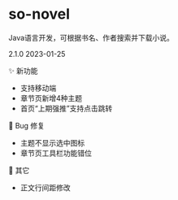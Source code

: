 # so-novel

Java语言开发，可根据书名、作者搜索并下载小说。

2.1.0
2023-01-25

✨ 新功能

- 支持移动端
- 章节页新增4种主题
- 首页“上期强推”支持点击跳转

🐛 Bug 修复

- 主题不显示选中图标
- 章节页工具栏功能错位

🚸 其它

- 正文行间距修改
